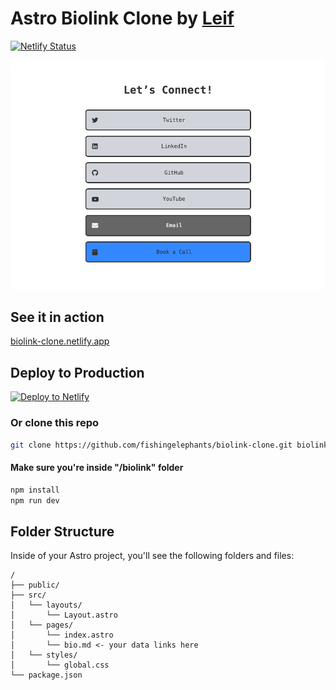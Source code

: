 # Astro Biolink Clone by [Leif](https://grains.leifjerami.com)

[![Netlify Status](https://api.netlify.com/api/v1/badges/eab04209-5f7f-41ed-a8dd-c45a9ebb1834/deploy-status)](https://app.netlify.com/sites/biolink-clone/deploys)

![cover](./public/biolink-in-action.png)

## See it in action

[biolink-clone.netlify.app](https://biolink-clone.netlify.app)

## Deploy to Production

[![Deploy to Netlify](https://www.netlify.com/img/deploy/button.svg)](https://app.netlify.com/start/deploy?repository=https://github.com/fishingelephants/biolink-clone)

### Or clone this repo

```sh
git clone https://github.com/fishingelephants/biolink-clone.git biolink
```

#### Make sure you're inside "/biolink" folder
```sh
npm install
npm run dev
```

## Folder Structure

Inside of your Astro project, you'll see the following folders and files:

```text
/
├── public/
├── src/
│   └── layouts/
│       └── Layout.astro
│   └── pages/
│       └── index.astro
│       └── bio.md <- your data links here
│   └── styles/
│       └── global.css
└── package.json
```
